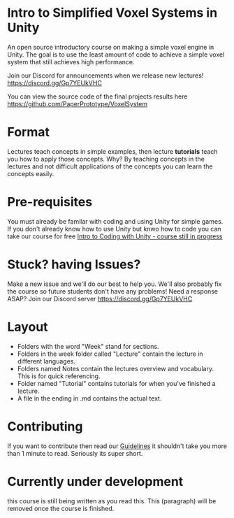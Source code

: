 # Intro to Simplified Voxel Systems in Unity
An open source introductory course on making a simple voxel engine in Unity. The goal is to use the least amount of code to achieve a simple voxel system that still achieves high performance. 

Join our Discord for announcements when we release new lectures! https://discord.gg/Gp7YEUkVHC

You can view the source code of the final projects results here https://github.com/PaperPrototype/VoxelSystem

# Format
Lectures teach concepts in simple examples, then lecture **tutorials** teach you how to apply those concepts. Why? By teaching concepts in the lectures and not difficult applications of the concepts you can learn the concepts easily.

# Pre-requisites
You must already be familar with coding and using Unity for simple games.
If you don't already know how to use Unity but knwo how to code you can take our course for free
[Intro to Coding with Unity - course still in progress](https://github.com/PaperPrototype/Intro-to-Coding-with-Unity)

# Stuck? having Issues?
Make a new issue and we'll do our best to help you. We'll also probably fix the course so future students don't have any problems! Need a response ASAP? Join our Discord server https://discord.gg/Gp7YEUkVHC

# Layout
 - Folders with the word "Week" stand for sections.
 - Folders in the week folder called "Lecture" contain the lecture in different languages.
 - Folders named Notes contain the lectures overview and vocabulary. This is for quick referencing.
 - Folder named "Tutorial" contains tutorials for when you've finished a lecture.
 - A file in the ending in .md contains the actual text.

# Contributing
If you want to contribute then read our [Guidelines](https://github.com/Nanite3D/Nanite-course-Guidelines) it shouldn't take you more than 1 minute to read. Seriously its super short.

 # Currently under development
 this course is still being written as you read this. This (paragraph) will be removed once the course is finished.
